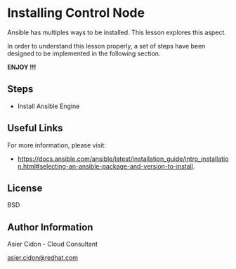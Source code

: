 # Installing Control Node

Ansible has multiples ways to be installed. This lesson explores this aspect.

In order to understand this lesson properly, a set of steps have been designed to be implemented in the following section.

**ENJOY !!!**

## Steps

-   Install Ansible Engine

## Useful Links

For more information, please visit:

-   https://docs.ansible.com/ansible/latest/installation_guide/intro_installation.html#selecting-an-ansible-package-and-version-to-install.

License
-------

BSD

Author Information
------------------

 Asier Cidon - Cloud Consultant

 asier.cidon@redhat.com
 